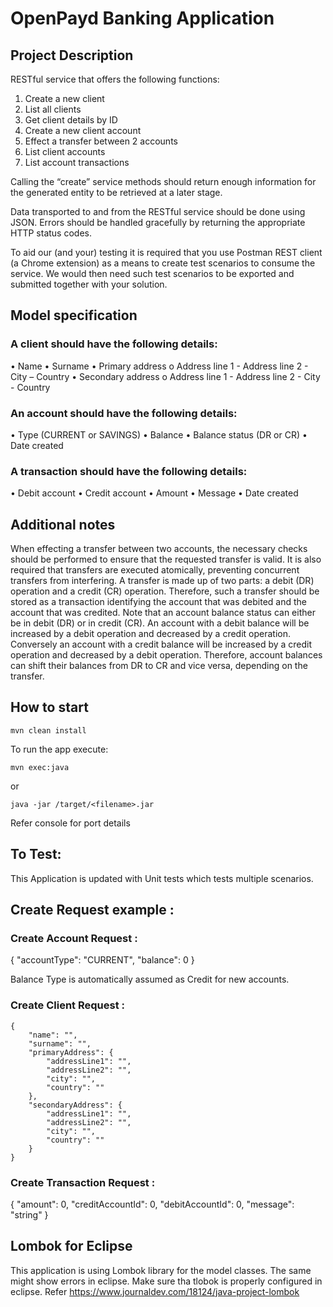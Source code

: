 # OpenPayd Banking Application 
 
 ## Project Description 
 RESTful service that offers the following functions:
1.	Create a new client
2.	List all clients
3.	Get client details by ID
4.	Create a new client account
5.	Effect a transfer between 2 accounts
6.	List client accounts
7.	List account transactions

Calling the “create” service methods should return enough information for the generated entity to be retrieved at a later stage.

Data transported to and from the RESTful service should be done using JSON. Errors should be handled gracefully by returning the appropriate HTTP status codes.

To aid our (and your) testing it is required that you use Postman REST client (a Chrome extension) as a means to create test scenarios to consume the service. We would then need such test scenarios to be exported and submitted together with your solution.

## Model specification
### A client should have the following details:
•	Name
•	Surname
•	Primary address
o	Address line 1 - Address line 2 - City – Country
•	Secondary address
o	Address line 1 - Address line 2 - City - Country
 
### An account should have the following details:
•	Type (CURRENT or SAVINGS) • Balance
•	Balance status (DR or CR) • Date created

### A transaction should have the following details:
•	Debit account
•	Credit account
•	Amount
•	Message
•	Date created


## Additional notes

When effecting a transfer between two accounts, the necessary checks should be performed to ensure that the requested transfer is valid. It is also required that transfers are executed atomically, preventing concurrent transfers from interfering. A transfer is made up of two parts: a debit (DR) operation and a credit (CR) operation. Therefore, such a transfer should be stored as a transaction identifying the account that was debited and the account that was credited. Note that an account balance status can either be in debit (DR) or in credit (CR). An account with a debit balance will be increased by a debit operation and decreased by a credit operation. Conversely an account with a credit balance will be increased by a credit operation and decreased by a debit operation. Therefore, account balances can shift their balances from DR to CR and vice versa, depending on the transfer.


## How to start

    mvn clean install
    
To run the app execute:

    mvn exec:java
or

    java -jar /target/<filename>.jar

Refer console for port details 

## To Test: 

This Application is updated with Unit tests which tests multiple scenarios. 

## Create Request example :

### Create Account Request : 

{
  "accountType": "CURRENT",
  "balance": 0
}

Balance Type is automatically assumed as Credit for new accounts. 

### Create Client Request : 

    {
        "name": "",
        "surname": "",
        "primaryAddress": {
            "addressLine1": "",
            "addressLine2": "",
            "city": "",
            "country": ""
        },
        "secondaryAddress": {
            "addressLine1": "",
            "addressLine2": "",
            "city": "",
            "country": ""
        }
    }
	
###   Create Transaction Request : 

{
  "amount": 0,
  "creditAccountId": 0,
  "debitAccountId": 0,
  "message": "string"
}

## Lombok for Eclipse 
This application is using Lombok library for the model classes. The same might show errors in eclipse. Make sure tha tlobok is properly configured in eclipse.
Refer https://www.journaldev.com/18124/java-project-lombok
